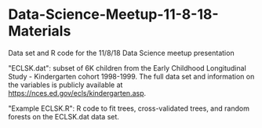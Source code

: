 # Data-Science-Meetup-11-8-18-Materials
Data set and R code for the 11/8/18 Data Science meetup presentation

"ECLSK.dat": subset of 6K children from the Early Childhood Longitudinal Study - Kindergarten cohort 1998-1999. The full data set and information on the variables is publicly available at https://nces.ed.gov/ecls/kindergarten.asp.

"Example ECLSK.R": R code to fit trees, cross-validated trees, and random forests on the ECLSK.dat data set.

